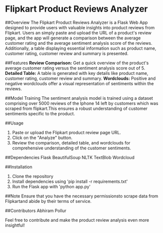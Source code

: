 # Flipkart Product Reviews Analyzer 

##Overview
The Flipkart Product Reviews Analyzer is a Flask Web App designed to provide users with valuable insights into product reviews from Flipkart. Users an simply paste and upload the URL of a product's review page, and the app will generate a comparison between the average customer rating and the average sentiment analysis score of the reviews. Additionally, a table displaying essential information such as product name, customer rating, customer review and summary is presented.

##Features
**Review Comparison:** Get a quick overview of the product's average customer rating versus the sentiment analysis score out of 5.
**Detailed Table:** A table is generated with key details like product name, customer rating, customer review and summary.
**Wordclouds:** Positive and negative wordclouds offer a visual representation of sentiments within the reviews.

##Model Training
The sentiment analysis model is trained using a dataset comprising over 5000 reviews of the Iphone 14 left by customers which was scraped from flipkart.This ensures a robust understanding of customer sentiments specific to the product.

##Usage
1. Paste or upload the Flipkart product review page URL.
2. Click on the "Analyze" button.
3. Review the comparison, detailed table, and wordclouds for comprehensive understanding of the customer sentiments.

##Dependencies
Flask
BeautifulSoup
NLTK
TextBlob
Wordcloud

##Installation
1. Clone the repository
2. Install dependencies using 'pip install -r requirements.txt'
3. Run the Flask app with 'python app.py'

##Note
Ensure that you have the necessary permissionsto scrape data from Flipkartand abide by their terms of service.

##Contributors
Abhiram Pollur

Feel free to contribute and make the product review analysis even more insightful!
